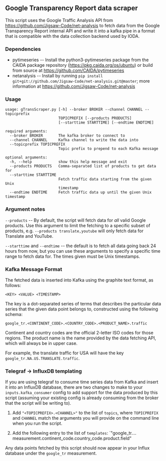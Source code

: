 ## Google Transparency Report data scraper

This script uses the Google Traffic Analysis API from
https://github.com/Jigsaw-Code/net-analysis to fetch data from the Google
Transparency Report internal API and write it into a kafka pipe
in a format that is compatible with the data collection backend used by IODA.

### Dependencies

 * pytimeseries -- Install the python3-pytimeseries package from the CAIDA
                   package repository (https://pkg.caida.org/os/ubuntu) or
                   build from source at https://github.com/CAIDA/pytimeseries
 * netanalysis -- Install by running `pip install git+git://github.com/Jigsaw-Code/net-analysis.git@master`; more information at https://github.com/Jigsaw-Code/net-analysis


### Usage
```
usage: gTransScraper.py [-h] --broker BROKER --channel CHANNEL --topicprefix
                        TOPICPREFIX [--products PRODUCTS]
                        [--starttime STARTTIME] [--endtime ENDTIME]

required arguments:
  --broker BROKER       The kafka broker to connect to
  --channel CHANNEL     Kafka channel to write the data into
  --topicprefix TOPICPREFIX
                        Topic prefix to prepend to each Kafka message

optional arguments:
  -h, --help            show this help message and exit
  --products PRODUCTS   Comma-separated list of products to get data for
  --starttime STARTTIME
                        Fetch traffic data starting from the given Unix
                        timestamp
  --endtime ENDTIME     Fetch traffic data up until the given Unix timestamp

```

### Argument notes

`--products` -- By default, the script will fetch data for *all* valid
Google products. Use this argument to limit the fetching to a specific subset
of products, e.g. `--products translate,youtube` will only fetch data for
Translate and YouTube.

`--starttime` and `--endtime` -- the default is to fetch all data going back
24 hours from now, but you can use these arguments to specify a specific time
range to fetch data for. The times given must be Unix timestamps.


### Kafka Message Format

The fetched data is inserted into Kafka using the graphite text format, as
follows:

```
<KEY> <VALUE> <TIMESTAMP>
```

The key is a dot-separated series of terms that describes the particular data
series that the given data point belongs to, constructed using the following
schema:

```
google_tr.<CONTINENT_CODE>.<COUNTRY_CODE>.<PRODUCT_NAME>.traffic
```

Continent and country codes are the official 2-letter ISO codes for those
regions. The product name is the name provided by the data fetching API, which
will always be in upper case.

For example, the translate traffic for USA will have the key
`google_tr.NA.US.TRANSLATE.traffic`.


### Telegraf -> InfluxDB templating

If you are using telegraf to consume time series data from Kafka and insert it
into an InfluxDB database, there are two changes to make to your
`inputs.kafka_consumer` config to add support for the data produced by this
script (assuming your existing config is already consuming from the broker
that the script will be writing to).

 1. Add `"<TOPICPREFIX>.<CHANNEL>"` to the list of `topics`, where `TOPICPREFIX`
    and `CHANNEL` match the arguments you will provide on the command line when
    you run the script.

 2. Add the following entry to the list of `templates`:
       `"google_tr.*.*.*.* measurement.continent_code.country_code.product.field"

Any data points fetched by this script should now appear in your Influx
database under the `google_tr` measurement.

